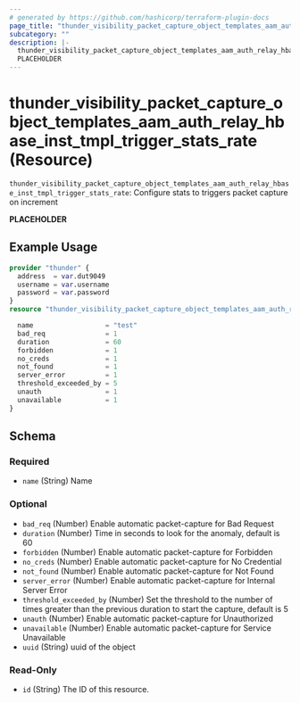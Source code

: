 ```yaml
---
# generated by https://github.com/hashicorp/terraform-plugin-docs
page_title: "thunder_visibility_packet_capture_object_templates_aam_auth_relay_hbase_inst_tmpl_trigger_stats_rate Resource - terraform-provider-thunder"
subcategory: ""
description: |-
  thunder_visibility_packet_capture_object_templates_aam_auth_relay_hbase_inst_tmpl_trigger_stats_rate: Configure stats to triggers packet capture on increment
  PLACEHOLDER
---
```


# thunder_visibility_packet_capture_object_templates_aam_auth_relay_hbase_inst_tmpl_trigger_stats_rate (Resource)

`thunder_visibility_packet_capture_object_templates_aam_auth_relay_hbase_inst_tmpl_trigger_stats_rate`: Configure stats to triggers packet capture on increment

__PLACEHOLDER__

## Example Usage

```terraform
provider "thunder" {
  address  = var.dut9049
  username = var.username
  password = var.password
}
resource "thunder_visibility_packet_capture_object_templates_aam_auth_relay_hbase_inst_tmpl_trigger_stats_rate" "thunder_visibility_packet_capture_object_templates_aam_auth_relay_hbase_inst_tmpl_trigger_stats_rate" {

  name                  = "test"
  bad_req               = 1
  duration              = 60
  forbidden             = 1
  no_creds              = 1
  not_found             = 1
  server_error          = 1
  threshold_exceeded_by = 5
  unauth                = 1
  unavailable           = 1
}
```

<!-- schema generated by tfplugindocs -->
## Schema

### Required

- `name` (String) Name

### Optional

- `bad_req` (Number) Enable automatic packet-capture for Bad Request
- `duration` (Number) Time in seconds to look for the anomaly, default is 60
- `forbidden` (Number) Enable automatic packet-capture for Forbidden
- `no_creds` (Number) Enable automatic packet-capture for No Credential
- `not_found` (Number) Enable automatic packet-capture for Not Found
- `server_error` (Number) Enable automatic packet-capture for Internal Server Error
- `threshold_exceeded_by` (Number) Set the threshold to the number of times greater than the previous duration to start the capture, default is 5
- `unauth` (Number) Enable automatic packet-capture for Unauthorized
- `unavailable` (Number) Enable automatic packet-capture for Service Unavailable
- `uuid` (String) uuid of the object

### Read-Only

- `id` (String) The ID of this resource.


